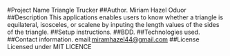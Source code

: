 #Project Name
Triangle Trucker
##Author.
Miriam Hazel Oduor
##Description
This applications enables users to know whether a triangle is equilateral, isosceles, or scalene by inputing the length values of the sides of the triangle.
##Setup instructions.
##BDD.
##Technologies used.
##Contact information.
email:miramhazel44@gmail.com
##License
Licensed under MIT LICENCE
